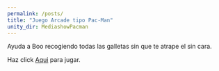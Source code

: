 ```yaml
---
permalink: /posts/
title: "Juego Arcade tipo Pac-Man"
unity_dir: MediashowPacman
---
```


Ayuda a Boo recogiendo todas las galletas sin que te atrape el sin cara. 

Haz click [Aqui][jekyll-docs] para jugar.

[jekyll-docs]: https://zhix115.github.io/assets/unity/MediashowPacman/index.html